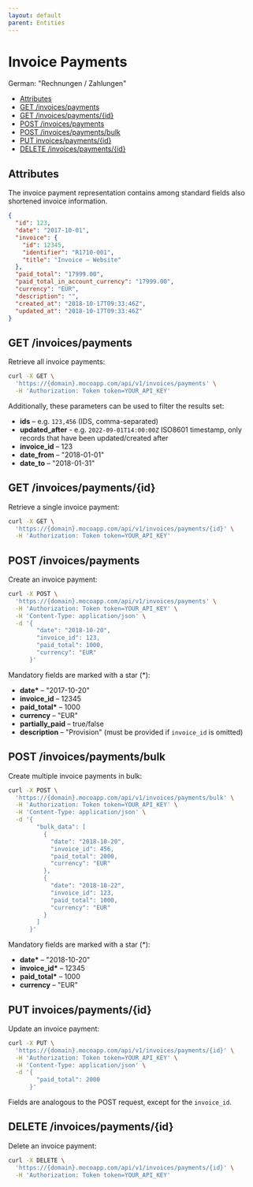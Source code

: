 ```yaml
---
layout: default
parent: Entities
---
```


# Invoice Payments

German: "Rechnungen / Zahlungen"

<!-- TOC -->

- [Attributes](#attributes)
- [GET /invoices/payments](#get-invoicespayments)
- [GET /invoices/payments/{id}](#get-invoicespaymentsid)
- [POST /invoices/payments](#post-invoicespayments)
- [POST /invoices/payments/bulk](#post-invoicespaymentsbulk)
- [PUT invoices/payments/{id}](#put-invoicespaymentsid)
- [DELETE /invoices/payments/{id}](#delete-invoicespaymentsid)

<!-- /TOC -->

## Attributes

The invoice payment representation contains among standard fields also shortened invoice information.

```json
{
  "id": 123,
  "date": "2017-10-01",
  "invoice": {
    "id": 12345,
    "identifier": "R1710-001",
    "title": "Invoice – Website"
  },
  "paid_total": "17999.00",
  "paid_total_in_account_currency": "17999.00",
  "currency": "EUR",
  "description": "",
  "created_at": "2018-10-17T09:33:46Z",
  "updated_at": "2018-10-17T09:33:46Z"
}
```

## GET /invoices/payments

Retrieve all invoice payments:

```bash
curl -X GET \
  'https://{domain}.mocoapp.com/api/v1/invoices/payments' \
  -H 'Authorization: Token token=YOUR_API_KEY'
```

Additionally, these parameters can be used to filter the results set:

- **ids** – e.g. `123,456` (IDS, comma-separated)
- **updated_after** - e.g. `2022-09-01T14:00:00Z` ISO8601 timestamp, only records that have been updated/created after
- **invoice_id** – 123
- **date_from** – "2018-01-01"
- **date_to** – "2018-01-31"

## GET /invoices/payments/{id}

Retrieve a single invoice payment:

```bash
curl -X GET \
  'https://{domain}.mocoapp.com/api/v1/invoices/payments/{id}' \
  -H 'Authorization: Token token=YOUR_API_KEY'
```

## POST /invoices/payments

Create an invoice payment:

```bash
curl -X POST \
  'https://{domain}.mocoapp.com/api/v1/invoices/payments' \
  -H 'Authorization: Token token=YOUR_API_KEY' \
  -H 'Content-Type: application/json' \
  -d '{
        "date": "2018-10-20",
        "invoice_id": 123,
        "paid_total": 1000,
        "currency": "EUR"
      }'
```

Mandatory fields are marked with a star (\*):

- **date\*** – "2017-10-20"
- **invoice_id** – 12345
- **paid_total\*** – 1000
- **currency** – "EUR"
- **partially_paid** – true/false
- **description** – "Provision" (must be provided if `invoice_id` is omitted)

## POST /invoices/payments/bulk

Create multiple invoice payments in bulk:

```bash
curl -X POST \
  'https://{domain}.mocoapp.com/api/v1/invoices/payments/bulk' \
  -H 'Authorization: Token token=YOUR_API_KEY' \
  -H 'Content-Type: application/json' \
  -d '{
        "bulk_data": [
          {
            "date": "2018-10-20",
            "invoice_id": 456,
            "paid_total": 2000,
            "currency": "EUR"
          },
          {
            "date": "2018-10-22",
            "invoice_id": 123,
            "paid_total": 1000,
            "currency": "EUR"
          }
        ]
      }'
```

Mandatory fields are marked with a star (\*):

- **date\*** – "2018-10-20"
- **invoice_id\*** – 12345
- **paid_total\*** – 1000
- **currency** – "EUR"

## PUT invoices/payments/{id}

Update an invoice payment:

```bash
curl -X PUT \
  'https://{domain}.mocoapp.com/api/v1/invoices/payments/{id}' \
  -H 'Authorization: Token token=YOUR_API_KEY' \
  -H 'Content-Type: application/json' \
  -d '{
        "paid_total": 2000
      }'
```

Fields are analogous to the POST request, except for the `invoice_id`.

## DELETE /invoices/payments/{id}

Delete an invoice payment:

```bash
curl -X DELETE \
  'https://{domain}.mocoapp.com/api/v1/invoices/payments/{id}' \
  -H 'Authorization: Token token=YOUR_API_KEY'
```
